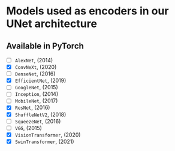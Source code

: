 # Models used as encoders in our UNet architecture

## Available in PyTorch

- [ ] `AlexNet`, (2014)
- [x] `ConvNeXt`, (2020)
- [ ] `DenseNet`, (2016)
- [x] `EfficientNet`, (2019)
- [ ] `GoogleNet`, (2015)
- [ ] `Inception`, (2014)
- [ ] `MobileNet`, (2017)
- [x] `ResNet`, (2016)
- [x] `ShuffleNetV2`, (2018)
- [ ] `SqueezeNet`, (2016)
- [ ] `VGG`, (2015)
- [x] `VisionTransformer`, (2020)
- [x] `SwinTransformer`, (2021)
